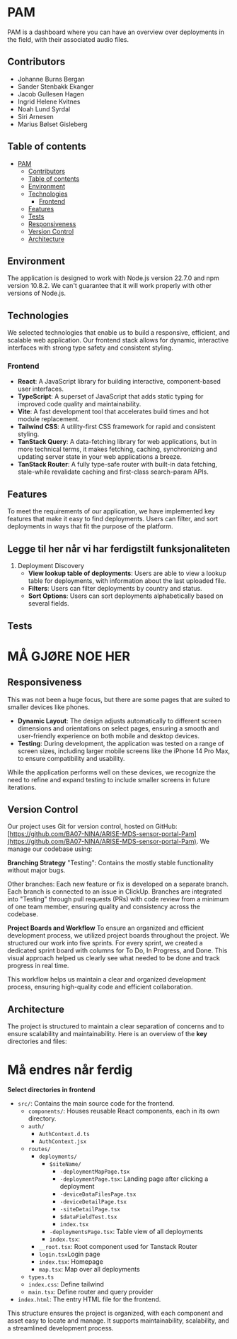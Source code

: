 # PAM

PAM is a dashboard where you can have an overview over deployments in the field, with their associated audio files.

## Contributors

- Johanne Burns Bergan
- Sander Stenbakk Ekanger
- Jacob Gullesen Hagen
- Ingrid Helene Kvitnes
- Noah Lund Syrdal
- Siri Arnesen
- Marius Bølset Gisleberg

## Table of contents
- [PAM](#pam)
  - [Contributors](#contributors)
  - [Table of contents](#table-of-contents)
  - [Environment](#environment)
  - [Technologies](#technologies)
    - [Frontend](#frontend)
  - [Features](#features)
  - [Tests](#tests)
  - [Responsiveness](#responsiveness)
  - [Version Control](#version-control)
  - [Architecture](#architecture)

## Environment

The application is designed to work with Node.js version 22.7.0 and npm version 10.8.2. We can't guarantee that it will work properly with other versions of Node.js.

## Technologies

We selected technologies that enable us to build a responsive, efficient, and scalable web application. Our frontend stack allows for dynamic, interactive interfaces with strong type safety and consistent styling.

### Frontend
- **React**: A JavaScript library for building interactive, component-based user interfaces.
- **TypeScript**:  A superset of JavaScript that adds static typing for improved code quality and maintainability.
- **Vite**: A fast development tool that accelerates build times and hot module replacement.
- **Tailwind CSS**: A utility-first CSS framework for rapid and consistent styling.
- **TanStack Query**: A data-fetching library for web applications, but in more technical terms, it makes fetching, caching, synchronizing and updating server state in your web applications a breeze.
- **TanStack Router**: A fully type-safe router with built-in data fetching, stale-while revalidate caching and first-class search-param APIs.

## Features

To meet the requirements of our application, we have implemented key features that make it easy to find deployments. Users can filter, and sort deployments in ways that fit the purpose of the platform.

## Legge til her når vi har ferdigstilt funksjonaliteten
1. Deployment Discovery
    - **View lookup table of deployments**: Users are able to view a lookup table for deployments, with information about the last uploaded file.
    - **Filters**: Users can filter deployments by country and status.
    - **Sort Options**: Users can sort deployments alphabetically based on several fields.

## Tests

# MÅ GJØRE NOE HER

## Responsiveness
This was not been a huge focus, but there are some pages that are suited to smaller devices like phones.

- **Dynamic Layout**: The design adjusts automatically to different screen dimensions and orientations on select pages, ensuring a smooth and user-friendly experience on both mobile and desktop devices.
- **Testing**: During development, the application was tested on a range of screen sizes, including larger mobile screens like the iPhone 14 Pro Max, to ensure compatibility and usability.

While the application performs well on these devices, we recognize the need to refine and expand testing to include smaller screens in future iterations.

## Version Control

Our project uses Git for version control, hosted on GitHub: [https://github.com/BA07-NINA/ARISE-MDS-sensor-portal-Pam](https://github.com/BA07-NINA/ARISE-MDS-sensor-portal-Pam). We manage our codebase using:

**Branching Strategy**
"Testing": Contains the mostly stable functionality without major bugs.

Other branches: Each new feature or fix is developed on a separate branch. Each branch is connected to an issue in ClickUp. Branches are integrated into "Testing" through pull requests (PRs) with code review from a minimum of one team member, ensuring quality and consistency across the codebase.

**Project Boards and Workflow**
To ensure an organized and efficient development process, we utilized project boards throughout the project. We structured our work into five sprints. For every sprint, we created a dedicated sprint board with columns for To Do, In Progress, and Done. This visual approach helped us clearly see what needed to be done and track progress in real time.

This workflow helps us maintain a clear and organized development process, ensuring high-quality code and efficient collaboration.

## Architecture
The project is structured to maintain a clear separation of concerns and to ensure scalability and maintainability. Here is an overview of the **key** directories and files:

# Må endres når ferdig

**Select directories in frontend**

- `src/`: Contains the main source code for the frontend.
  - `components/`: Houses reusable React components, each in its own directory.
  - `auth/`
    - `AuthContext.d.ts`
    - `AuthContext.jsx`
  - `routes/`
    - `deployments/`
      - `$siteName/`
        - `-deploymentMapPage.tsx`
        - `-deploymentPage.tsx`: Landing page after clicking a deployment
        - `-deviceDataFilesPage.tsx`
        - `-deviceDetailPage.tsx`
        - `-siteDetailPage.tsx`
        - `$dataFieldTest.tsx`
        - `index.tsx`
      - `-deploymentsPage.tsx`: Table view of all deployments
      - `index.tsx`: 
    - `__root.tsx`: Root component used for Tanstack Router
    - `login.tsx`Login page
    - `index.tsx`: Homepage
    - `map.tsx`: Map over all deployments
  - `types.ts`
  - `index.css`: Define tailwind
  - `main.tsx`: Define router and query provider
- `index.html`: The entry HTML file for the frontend.


This structure ensures the project is organized, with each component and asset easy to locate and manage. It supports maintainability, scalability, and a streamlined development process.